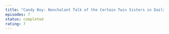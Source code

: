 ```yaml
---
title: "Candy Boy: Nonchalant Talk of the Certain Twin Sisters in Daily Life"
episodes: 7
status: completed
rating: 7
---
```


